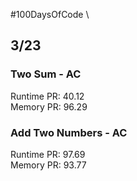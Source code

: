 #100DaysOfCode \
## 3/23 
### Two Sum - AC 
Runtime PR: 40.12 \
Memory PR: 96.29 
### Add Two Numbers - AC 
Runtime PR: 97.69 \
Memory PR: 93.77 
